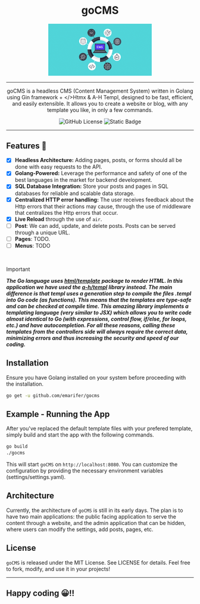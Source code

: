 <div align="center">
  
<h1 align="center">goCMS</h1>

<img src="doc/cms-logo.png" width="55%">

<hr />

<p style="margin-bottom: 8px;">

goCMS is a headless CMS (Content Management System) written in Golang using Gin framework + </>Htmx & A-H Templ, designed to be fast, efficient, and easily extensible. It allows you to create a website or blog, with any template you like, in only a few commands.

</p>
  
![GitHub License](https://img.shields.io/github/license/emarifer/url-shortener-echo-templ-htmx) ![Static Badge](https://img.shields.io/badge/Go-%3E=1.18-blue)

</div>

<hr />

## Features 🚀

- [x] **Headless Architecture:** Adding pages, posts, or forms should all
  be done with easy requests to the API.
- [x] **Golang-Powered:** Leverage the performance and safety of one of the
  best languages in the market for backend development.
- [x] **SQL Database Integration:** Store your posts and pages in SQL databases for reliable and scalable data storage.
- [x] **Centralized HTTP error handling:** The user receives feedback about the Http errors that their actions may cause, through the use of middleware that centralizes the Http errors that occur.
- [x] **Live Reload** through the use of `air`.
- [ ] **Post**: We can add, update, and delete posts. Posts can be served
  through a unique URL.
- [ ] **Pages**: TODO.
- [ ] **Menus**: TODO
  
<br />

>[!IMPORTANT]
>***The Go language uses [html/template](https://pkg.go.dev/html/template) package to render HTML. In this application we have used the [a-h/templ](https://github.com/a-h/templ) library instead. The main difference is that templ uses a generation step to compile the files .templ into Go code (as functions). This means that the templates are type-safe and can be checked at compile time. This amazing library implements a templating language (very similar to JSX) which allows you to write code almost identical to Go (with expressions, control flow, if/else, for loops, etc.) and have autocompletion. For all these reasons, calling these templates from the controllers side will always require the correct data, minimizing errors and thus increasing the security and speed of our coding.***

## Installation

Ensure you have Golang installed on your system before proceeding with the installation.

```bash
go get -u github.com/emarifer/gocms
```

## Example - Running the App

After you've replaced the default template files with your prefered
template, simply build and start the app with the following commands.

```bash
go build
./gocms
```

This will start `goCMS` on `http://localhost:8080`. You can customize
the configuration by providing the necessary environment variables (settings/settings.yaml).

## Architecture

Currently, the architecture of `goCMS` is still in its early days.
The plan is to have two main applications: the public facing application
to serve the content through a website, and the admin application that
can be hidden, where users can modify the settings, add posts, pages, etc.

## License

`goCMS` is released under the MIT License. See LICENSE for
details. Feel free to fork, modify, and use it in your projects!

---

## Happy coding 😀!!